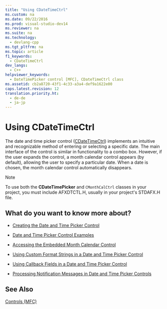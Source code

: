 ```yaml
---
title: "Using CDateTimeCtrl"
ms.custom: na
ms.date: 09/22/2016
ms.prod: visual-studio-dev14
ms.reviewer: na
ms.suite: na
ms.technology: 
  - devlang-cpp
ms.tgt_pltfrm: na
ms.topic: article
f1_keywords: 
  - CDateTimeCtrl
dev_langs: 
  - C++
helpviewer_keywords: 
  - DateTimePicker control [MFC], CDateTimeCtrl class
ms.assetid: cb2a8720-43f1-4c33-a3a4-def9a1622e00
caps.latest.revision: 12
translation.priority.ht: 
  - de-de
  - ja-jp
---
```

# Using CDateTimeCtrl
The date and time picker control ([CDateTimeCtrl](../vs140/cdatetimectrl-class.md)) implements an intuitive and recognizable method of entering or selecting a specific date. The main interface of the control is similar in functionality to a combo box. However, if the user expands the control, a month calendar control appears (by default), allowing the user to specify a particular date. When a date is chosen, the month calendar control automatically disappears.  
  
> [!NOTE]
>  To use both the **CDateTimePicker** and `CMonthCalCtrl` classes in your project, you must include AFXDTCTL.H, usually in your project's STDAFX.H file.  
  
## What do you want to know more about?  
  
-   [Creating the Date and Time Picker Control](../vs140/creating-the-date-and-time-picker-control.md)  
  
-   [Date and Time Picker Control Examples](../vs140/date-and-time-picker-control-examples.md)  
  
-   [Accessing the Embedded Month Calendar Control](../vs140/accessing-the-embedded-month-calendar-control.md)  
  
-   [Using Custom Format Strings in a Date and Time Picker Control](../vs140/using-custom-format-strings-in-a-date-and-time-picker-control.md)  
  
-   [Using Callback Fields in a Date and Time Picker Control](../vs140/using-callback-fields-in-a-date-and-time-picker-control.md)  
  
-   [Processing Notification Messages in Date and Time Picker Controls](../vs140/processing-notification-messages-in-date-and-time-picker-controls.md)  
  
## See Also  
 [Controls (MFC)](../vs140/controls--mfc-.md)